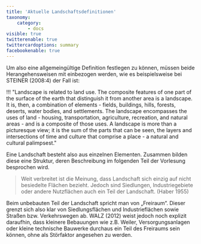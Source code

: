 ```yaml
---
title: 'Aktuelle Landschaftsdefinitionen'
taxonomy:
    category:
        - docs
visible: true
twitterenable: true
twittercardoptions: summary
facebookenable: true
---
```


Um also eine allgemeingültige Definition festlegen zu können, müssen beide Herangehensweisen mit einbezogen werden, wie es beispielsweise bei STEINER (2008:4) der Fall ist:

!!! "Landscape is related to land use. The composite features of one part of the surface of the earth that distinguish it from another area is a landscape. It is, then, a combination of elements - fields, buildings, hills, forests, deserts, water bodies, and settlements. The landscape encompasses the uses of land - housing, transportation, agriculture, recreation, and natural areas - and is a composite of those uses. A landscape is more than a picturesque view; it is the sum of the parts that can be seen, the layers and intersections of time and culture that comprise a place - a natural and cultural palimpsest."


Eine Landschaft besteht also aus einzelnen Elementen. Zusammen bilden diese eine Struktur, deren Beschreibung im folgenden Teil der Vorlesung besprochen wird. 

>Weit verbreitet ist die Meinung, dass Landschaft sich einzig auf nicht besiedelte Flächen bezieht. Jedoch sind Siedlungen, Industriegebiete oder andere Nutzflächen auch ein Teil der Landschaft. (Haber 1955)

Beim unbebauten Teil der Landschaft spricht man von „Freiraum“. Dieser grenzt sich also klar von Siedlungsflächen und Industrieflächen sowie Straßen bzw. Verkehrswegen ab. WALZ (2012) weist jedoch noch explizit daraufhin, dass kleinere Bebauungen wie z.B. Weiler, Versorgungsanlagen oder kleine technische Bauwerke durchaus ein Teil des Freiraums sein können, ohne als Störfaktor angesehen zu werden.